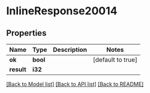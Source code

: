 # InlineResponse20014

## Properties

Name | Type | Description | Notes
------------ | ------------- | ------------- | -------------
**ok** | **bool** |  | [default to true]
**result** | **i32** |  | 

[[Back to Model list]](../README.md#documentation-for-models) [[Back to API list]](../README.md#documentation-for-api-endpoints) [[Back to README]](../README.md)


